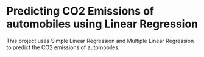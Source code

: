 # Predicting CO2 Emissions of automobiles using Linear Regression

This project uses Simple Linear Regression and Multiple Linear Regression to predict the CO2 emissions of automobiles.
